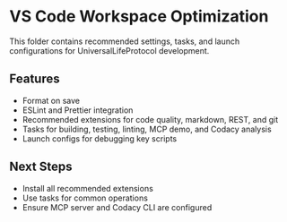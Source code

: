 # VS Code Workspace Optimization

This folder contains recommended settings, tasks, and launch configurations for UniversalLifeProtocol development.

## Features

- Format on save
- ESLint and Prettier integration
- Recommended extensions for code quality, markdown, REST, and git
- Tasks for building, testing, linting, MCP demo, and Codacy analysis
- Launch configs for debugging key scripts

## Next Steps

- Install all recommended extensions
- Use tasks for common operations
- Ensure MCP server and Codacy CLI are configured

